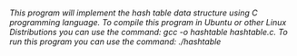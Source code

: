 ###### This program will implement the hash table data structure using C programming language. To compile this program in Ubuntu or other Linux Distributions you can use the command: gcc -o hashtable hashtable.c. To run this program you can use the command: ./hashtable 